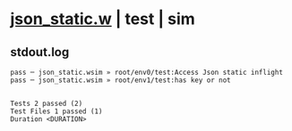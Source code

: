 # [json_static.w](../../../../../examples/tests/valid/json_static.w) | test | sim

## stdout.log
```log
pass ─ json_static.wsim » root/env0/test:Access Json static inflight
pass ─ json_static.wsim » root/env1/test:has key or not             
 
 
Tests 2 passed (2)
Test Files 1 passed (1)
Duration <DURATION>
```

